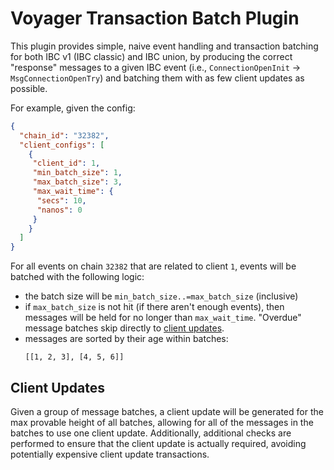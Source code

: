 # Voyager Transaction Batch Plugin

This plugin provides simple, naive event handling and transaction batching for both IBC v1 (IBC classic) and IBC union, by producing the correct "response" messages to a given IBC event (i.e., `ConnectionOpenInit` -> `MsgConnectionOpenTry`)  and batching them with as few client updates as possible.

For example, given the config:

```json
{
  "chain_id": "32382",
  "client_configs": [
    {
     "client_id": 1,
     "min_batch_size": 1,
     "max_batch_size": 3,
     "max_wait_time": {
      "secs": 10,
      "nanos": 0
     }
    }
  ]
}
```

For all events on chain `32382` that are related to client `1`, events will be batched with the following logic:

- the batch size will be `min_batch_size..=max_batch_size` (inclusive)
- if `max_batch_size` is not hit (if there aren't enough events), then messages will be held for no longer than `max_wait_time`. "Overdue" message batches skip directly to [client updates](#client-updates).
- messages are sorted by their age within batches:
  ```
  [[1, 2, 3], [4, 5, 6]]
  ```

## Client Updates

Given a group of message batches, a client update will be generated for the max provable height of all batches, allowing for all of the messages in the batches to use one client update. Additionally, additional checks are performed to ensure that the client update is actually required, avoiding potentially expensive client update transactions.
